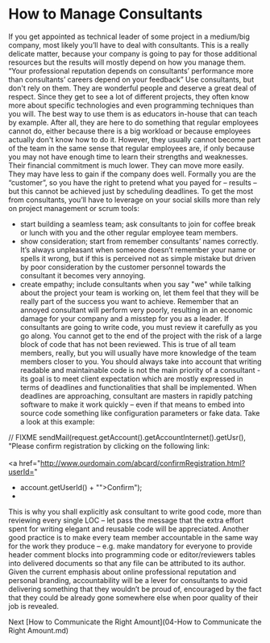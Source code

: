 # How to Manage Consultants

If you get appointed as technical leader of some project in a medium/big company, most likely you’ll have to deal with consultants. This is a really delicate matter, because your company is going to pay for those additional resources but the results will mostly depend on how you manage them.
“Your professional reputation depends on consultants’ performance more than consultants’ careers depend on your feedback” 
Use consultants, but don't rely on them. They are wonderful people and deserve a great deal of respect. Since they get to see a lot of different projects, they often know more about specific technologies and even programming techniques than you will. The best way to use them is as educators in-house that can teach by example. After all, they are here to do something that regular employees cannot do, either because there is a big workload or because employees actually don't know how to do it.
However, they usually cannot become part of the team in the same sense that regular employees are, if only because you may not have enough time to learn their strengths and weaknesses. Their financial commitment is much lower. They can move more easily. They may have less to gain if the company does well.
Formally you are the “customer”, so you have the right to pretend what you payed for – results – but this cannot be achieved just by scheduling deadlines. To get the most from consultants, you’ll have to leverage on your social skills more than rely on project management or scrum tools:
- start building a seamless team; ask consultants to join for coffee break or lunch with you and the other regular employee team members.
- show consideration; start from remember consultants’ names correctly. It’s always unpleasant when someone doesn’t remember your name or spells it wrong, but if this is perceived not as simple mistake but driven by poor consideration by the customer personnel towards the consultant it becomes very annoying.
- create empathy; include consultants when you say "we" while talking about the project your team is working on, let them feel that they will be really part of the success you want to achieve.
Remember that an annoyed consultant will perform very poorly, resulting in an economic damage for your company and a misstep for you as a leader.
If consultants are going to write code, you must review it carefully as you go along. You cannot get to the end of the project with the risk of a large block of code that has not been reviewed. This is true of all team members, really, but you will usually have more knowledge of the team members closer to you.
You should always take into account that writing readable and maintainable code is not the main priority of a consultant - its goal is to meet client expectation which are mostly expressed in terms of deadlines and functionalities that shall be implemented. 
When deadlines are approaching, consultant are masters in rapidly patching software to make it work quickly – even if that means to embed into source code something like configuration parameters or fake data. Take a look at this example:

// FIXME
sendMail(request.getAccount().getAccountInternet().getUsr(),
"Please confirm registration by clicking on the following link:<br/><br/><a href=\"http://www.ourdomain.com/abcard/confirmRegistration.html?userId="
+ account.getUserId() + "\">Confirm</a>");
+ 
This is why you shall explicitly ask consultant to write good code, more than reviewing every single LOC – let pass the message that the extra effort spent for writing elegant and reusable code will be appreciated.
Another good practice is to make every team member accountable in the same way for the work they produce – e.g. make mandatory for everyone to provide header comment blocks into programming code or editor/reviewers tables into delivered documents so that any file can be attributed to its author. Given the current emphasis about online professional reputation and personal branding, accountability will be a lever for consultants to avoid delivering something that they wouldn’t be proud of, encouraged by the fact that they could be already gone somewhere else when poor quality of their job is revealed.


Next [How to Communicate the Right Amount](04-How to Communicate the Right Amount.md)

